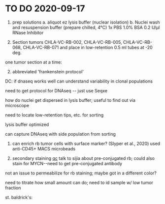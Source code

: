 # TO DO 2020-09-17

1. prep solutions
  a. aliquot ez lysis buffer (nuclear isolation)
  b. Nuclei wash and resuspension buffer (prepare chilled, 4°C) 
    1x PBS 
    1.0% BSA
    0.2 U/μl RNase Inhibitor

1. Section tumors CHLA-VC-RB-002, CHLA-VC-RB-005, CHLA-VC-RB-068, CHLA-VC-RB-071 and place in low-retention 0.5 ml tubes at -20 deg. 

one tumor section at a time:

2. abbreviated 'frankenstein protocol'


DC: if dnaseq works well can understand variability in clonal populations 

need to get protocol for DNAseq -- just use Seqxe 

how do nuclei get dispersed in lysis buffer; useful to find out via microscope 

need to locate low-retention tips, etc. for sorting 

lysis buffer optimized 

can capture DNAseq with side population from sorting 


1. can enrich rb tumor cells with surface marker? (Slyper et al., 2020) used anti-CD45+ MACS microbeads

2. secondary staining [qc](https://twitter.com/LGMartelotto/status/1234274242197278721?s=20)
talk to sijia about pre-conjugated rb; could also stain for MYCN--need to get pre-conjugated antibody 

not an issue to permeabilize for rb staining; maybe got in a different color?

need to titrate how small amount can do; need to id sample w/ low tumor fraction 

st. baldrick's: 
